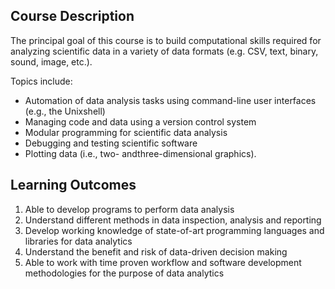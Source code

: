 ## Course Description
The principal goal of this course is to build computational skills required for analyzing scientific data in a variety of data formats (e.g. CSV, text, binary, sound, image, etc.). 

Topics include: 
* Automation of data analysis tasks using command-line user interfaces (e.g., the Unixshell)
* Managing code and data using a version control system
* Modular programming for scientific data analysis
* Debugging and testing scientific software
* Plotting data (i.e., two- andthree-dimensional graphics).

## Learning Outcomes
1. Able to develop programs to perform data analysis
2. Understand different methods in data inspection, analysis and reporting
3. Develop working knowledge of state-of-art programming languages and libraries for data analytics
4. Understand the benefit and risk of data-driven decision making
5. Able to work with time proven workflow and software development methodologies for the purpose of data analytics